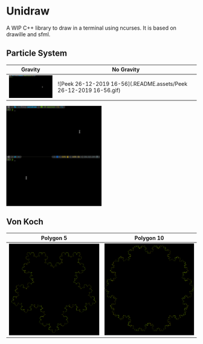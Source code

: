 



# Unidraw

 A WIP C++ library to draw in a terminal using ncurses. It is based on drawille and sfml.

## Particle System

| Gravity                                                      | No Gravity                                                   |
| ------------------------------------------------------------ | ------------------------------------------------------------ |
| <img src=".README.assets/Peek 26-12-2019 16-56.gif" width=100%/> | ![Peek 26-12-2019 16-56](.README.assets/Peek 26-12-2019 16-56.gif) |



<img src=".README.assets/Peek 26-12-2019 16-56.gif" width=50% align="middle"/>

<img src=".README.assets/Peek 26-12-2019 13-47.gif" width=50% align="middle"/>


## Von Koch

| Polygon 5                                                    | Polygon 10                                                   |
| ------------------------------------------------------------ | ------------------------------------------------------------ |
| ![Screenshot_20191226_135509](.README.assets/Screenshot_20191226_135509-1577373540609.png) | ![Screenshot_20191226_135642](.README.assets/Screenshot_20191226_135642-1577373553567.png) |

